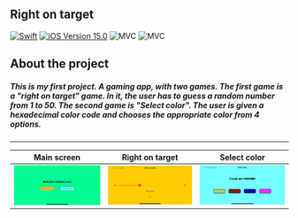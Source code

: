 ## Right on target

<p align="left"> 
<a href="https://swift.org">
<img src="https://img.shields.io/badge/Swift-5.7-orange" alt="Swift" /></a>
<a href="https://developer.apple.com/ios/">
<img src="https://img.shields.io/badge/iOS-15.0%2B-success" alt="iOS Version 15.0"/></a>
<img src="https://img.shields.io/badge/MVC-ff69b4" alt="MVC" /></a>
<img src="https://img.shields.io/badge/storyboard-purple" alt="MVC" /></a>
</p>

## About the project

##### This is my first project. A gaming app, with two games. The first game is a "right on target" game. In it, the user has to guess a random number from 1 to 50. The second game is "Select color". The user is given a hexadecimal color code and chooses the appropriate color from 4 options. 
<hr size="1">

| Main screen | Right on target | Select color |
| --- | --- | --- |
|<img src="./Demo_Image/Right_on_target_main.png" width="300">|<img src="./Demo_Image/Right_on_target_game.png" width="300">|<img src="./Demo_Image/Right_on_target_game_2.png" width="300"> 
